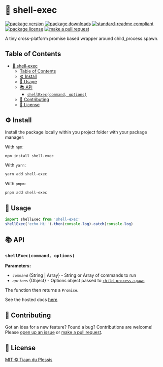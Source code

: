 
# 🐚 shell-exec
[![package version](https://img.shields.io/npm/v/shell-exec.svg?style=flat-square)](https://npmjs.org/package/shell-exec)
[![package downloads](https://img.shields.io/npm/dm/shell-exec.svg?style=flat-square)](https://npmjs.org/package/shell-exec)
[![standard-readme compliant](https://img.shields.io/badge/readme%20style-standard-brightgreen.svg?style=flat-square)](https://github.com/RichardLitt/standard-readme)
[![package license](https://img.shields.io/npm/l/shell-exec.svg?style=flat-square)](https://npmjs.org/package/shell-exec)
[![make a pull request](https://img.shields.io/badge/PRs-welcome-brightgreen.svg?style=flat-square)](http://makeapullrequest.com)

A tiny cross-platform promise based wrapper around child_process.spawn.

## Table of Contents

- [🐚 shell-exec](#-shell-exec)
  - [Table of Contents](#table-of-contents)
  - [⚙️ Install](#️-install)
  - [📖 Usage](#-usage)
  - [📚 API](#-api)
    - [`shellExec(command, options)`](#shellexeccommand-options)
  - [💬 Contributing](#-contributing)
  - [🪪 License](#-license)

## ⚙️ Install

Install the package locally within you project folder with your package manager:

With `npm`:
```sh
npm install shell-exec
```

With `yarn`:
```sh
yarn add shell-exec
```

With `pnpm`:
```sh
pnpm add shell-exec
```

## 📖 Usage

```ts
import shellExec from 'shell-exec'
shellExec('echo Hi!').then(console.log).catch(console.log)
```

## 📚 API

### `shellExec(command, options)`

**Parameters:**

- *`command`* {String | Array} - String or Array of commands to run
- *`options`* {Object} - Options object passed to [`child_process.spawn`](https://nodejs.org/api/child_process.html#child_process_child_process_spawn_command_args_options)

The function then returns a `Promise`.

See the hosted docs [here](https://paka.dev/npm/shell-exec@1.1.0/api).

## 💬 Contributing

Got an idea for a new feature? Found a bug? Contributions are welcome! Please [open up an issue](https://github.com/tiaanduplessis/shell-exec/issues) or [make a pull request](https://makeapullrequest.com/).

## 🪪 License

[MIT © Tiaan du Plessis](./LICENSE)

